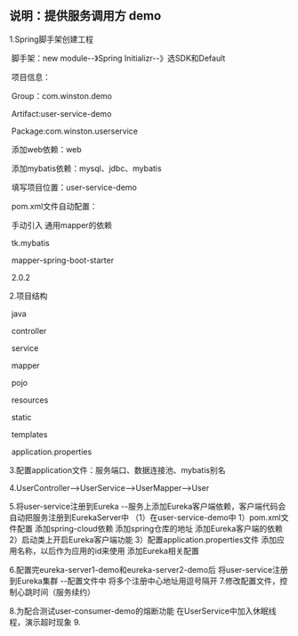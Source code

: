 ## 说明：提供服务调用方	demo

1.Spring脚手架创建工程

​	脚手架：new module--》Spring Initializr--》选SDK和Default

​	项目信息：

​		Group：com.winston.demo

​		Artifact:user-service-demo

​		Package:com.winston.userservice

​	添加web依赖：web

​	添加mybatis依赖：mysql、jdbc、mybatis

​	填写项目位置：user-service-demo

​	pom.xml文件自动配置：

​		手动引入 通用mapper的依赖

​			<groupId>tk.mybatis</groupId>

​			<artifactId>mapper-spring-boot-starter</artifactId>

​			<version>2.0.2</version>			​		

2.项目结构

​	java

​		controller

​		service

​		mapper

​		pojo

​	resources

​		static

​		templates

​		application.properties

3.配置application文件：服务端口、数据连接池、mybatis别名

4.UserController-->UserService-->UserMapper-->User

5.将user-service注册到Eureka
    --服务上添加Eureka客户端依赖，客户端代码会自动把服务注册到EurekaServer中
    （1）在user-service-demo中
        1）pom.xml文件配置
            添加spring-cloud依赖
            添加spring仓库的地址
            添加Eureka客户端的依赖
        2）启动类上开启Eureka客户端功能
        3）配置application.properties文件
            添加应用名称，以后作为应用的id来使用
            添加Eureka相关配置
            
6.配置完eureka-server1-demo和eureka-server2-demo后
    将user-service注册到Eureka集群
        --配置文件中 将多个注册中心地址用逗号隔开
7.修改配置文件，控制心跳时间（服务续约）

8.为配合测试user-consumer-demo的熔断功能
    在UserService中加入休眠线程，演示超时现象
9.
​	

